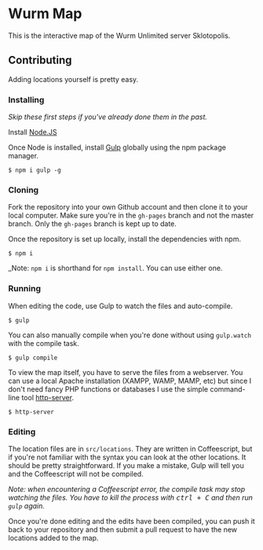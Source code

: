 # Wurm Map

This is the interactive map of the Wurm Unlimited server Sklotopolis.

## Contributing

Adding locations yourself is pretty easy.

### Installing

_Skip these first steps if you've already done them in the past._

Install [Node.JS](https://nodejs.org/)

Once Node is installed, install [Gulp](http://gulpjs.com/) globally using the npm package manager.

    $ npm i gulp -g

### Cloning

Fork the repository into your own Github account and then clone it to your local computer. Make sure you're in the `gh-pages` branch and not the master branch. Only the `gh-pages` branch is kept up to date.

Once the repository is set up locally, install the dependencies with npm.

    $ npm i

_Note: `npm i` is shorthand for `npm install`. You can use either one.


### Running

When editing the code, use Gulp to watch the files and auto-compile.

    $ gulp

You can also manually compile when you're done without using `gulp.watch` with the compile task.

    $ gulp compile

To view the map itself, you have to serve the files from a webserver. You can use a local Apache installation (XAMPP, WAMP, MAMP, etc) but since I don't need fancy PHP functions or databases I use the simple command-line tool [http-server](https://www.npmjs.com/package/http-server).

    $ http-server

### Editing

The location files are in `src/locations`. They are written in Coffeescript, but if you're not familiar with the syntax you can look at the other locations. It should be pretty straightforward. If you make a mistake, Gulp will tell you and the Coffeescript will not be compiled.

_Note: when encountering a Coffeescript error, the compile task may stop watching the files. You have to kill the process with <kbd>ctrl</kbc> + <kbc>C</kbd> and then run `gulp` again._

Once you're done editing and the edits have been compiled, you can push it back to your repository and then submit a pull request to have the new locations added to the map.